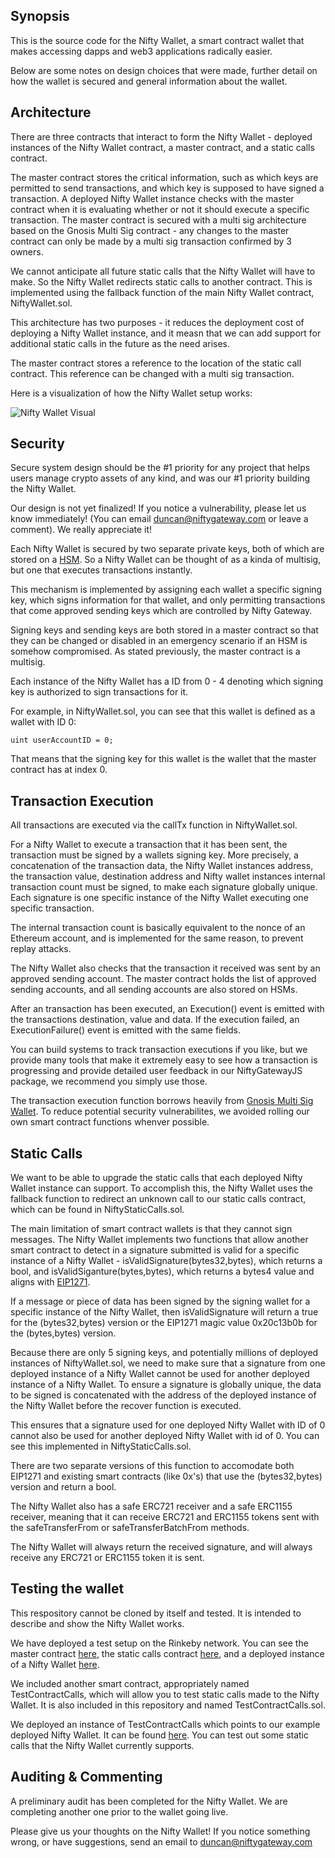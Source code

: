 ## Synopsis

This is the source code for the Nifty Wallet, a smart contract wallet that makes accessing dapps and web3 applications radically easier.

Below are some notes on design choices that were made, further detail on how the wallet is secured and general information about the wallet.

## Architecture

There are three contracts that interact to form the Nifty Wallet - deployed instances of the Nifty Wallet contract, a master contract, and a static calls contract.

The master contract stores the critical information, such as which keys are permitted to send transactions, and which key is supposed to have signed a transaction. A deployed Nifty Wallet instance checks with the master contract when it is evaluating whether or not it should execute a specific transaction. The master contract is secured with a multi sig architecture based on the Gnosis Multi Sig contract - any changes to the master contract can only be made by a multi sig transaction confirmed by 3 owners.

We cannot anticipate all future static calls that the Nifty Wallet will have to make. So the Nifty Wallet redirects static calls to another contract. This is implemented using the fallback function of the main Nifty Wallet contract, NiftyWallet.sol.

This architecture has two purposes - it reduces the deployment cost of deploying a Nifty Wallet instance, and it measn that we can add support for additional static calls in the future as the need arises. 

The master contract stores a reference to the location of the static call contract. This reference can be changed with a multi sig transaction.

Here is a visualization of how the Nifty Wallet setup works:

![Nifty Wallet Visual](https://s3-us-west-1.amazonaws.com/nftgimagebucket/Screen+Shot+2019-04-20+at+3.30.53+PM.png
 "Nifty Wallet Visual")
 
## Security

Secure system design should be the #1 priority for any project that helps users manage crypto assets of any kind, and was our #1 priority building the Nifty Wallet.

Our design is not yet finalized! If you notice a vulnerability, please let us know immediately! (You can email duncan@niftygateway.com or leave a comment). We really appreciate it!

Each Nifty Wallet is secured by two separate private keys, both of which are stored on a [HSM](https://en.wikipedia.org/wiki/Hardware_security_module). So a Nifty Wallet can be thought of as a kinda of multisig, but one that executes transactions instantly.

This mechanism is implemented by assigning each wallet a specific signing key, which signs information for that wallet, and only permitting transactions that come approved sending keys which are controlled by Nifty Gateway.

Signing keys and sending keys are both stored in a master contract so that they can be changed or disabled in an emergency scenario if an HSM is somehow compromised. As stated previously, the master contract is a multisig.

Each instance of the Nifty Wallet has a ID from 0 - 4 denoting which signing key is authorized to sign transactions for it.

For example, in NiftyWallet.sol, you can see that this wallet is defined as a wallet with ID 0:

```
uint userAccountID = 0;
```

That means that the signing key for this wallet is the wallet that the master contract has at index 0.

## Transaction Execution

All transactions are executed via the callTx function in NiftyWallet.sol.

For a Nifty Wallet to execute a transaction that it has been sent, the transaction must be signed by a wallets signing key. More precisely, a concatenation of the transaction data, the Nifty Wallet instances address, the transaction value, destination address and Nifty wallet instances internal transaction count must be signed, to make each signature globally unique. Each signature is one specific instance of the Nifty Wallet executing one specific transaction. 

The internal transaction count is basically equivalent to the nonce of an Ethereum account, and is implemented for the same reason, to prevent replay attacks. 

The Nifty Wallet also checks that the transaction it received was sent by an approved sending account. The master contract holds the list of approved sending accounts, and all sending accounts are also stored on HSMs.

After an transaction has been executed, an Execution() event is emitted with the transactions destination, value and data. If the execution failed, an ExecutionFailure() event is emitted with the same fields.

You can build systems to track transaction executions if you like, but we provide many tools that make it extremely easy to see how a transaction is progressing and provide detailed user feedback in our NiftyGatewayJS package, we recommend you simply use those.

The transaction execution function borrows heavily from [Gnosis Multi Sig Wallet](https://github.com/gnosis/MultiSigWallet/blob/master/contracts/MultiSigWallet.sol). To reduce potential security vulnerabilites, we avoided rolling our own smart contract functions whenver possible.

## Static Calls

We want to be able to upgrade the static calls that each deployed Nifty Wallet instance can support. To accomplish this, the Nifty Wallet uses the fallback function to redirect an unknown call to our static calls contract, which can be found in NiftyStaticCalls.sol.

The main limitation of smart contract wallets is that they cannot sign messages. The Nifty Wallet implements two functions that allow another smart contract to detect in a signature submitted is valid for a specific instance of a Nifty Wallet - isValidSignature(bytes32,bytes), which returns a bool, and isValidSiganture(bytes,bytes), which returns a bytes4 value and aligns with [EIP1271](https://github.com/ethereum/EIPs/blob/master/EIPS/eip-1271.md).

If a message or piece of data has been signed by the signing wallet for a specific instance of the Nifty Wallet, then isValidSignature will return a true for the (bytes32,bytes) version or the EIP1271 magic value 0x20c13b0b for the (bytes,bytes) version.

Because there are only 5 signing keys, and potentially millions of deployed instances of NiftyWallet.sol, we need to make sure that a signature from one deployed instance of a Nifty Wallet cannot be used for another deployed instance of a Nifty Wallet. To ensure a signature is globally unique, the data to be signed is concatenated with the address of the deployed instance of the Nifty Wallet before the recover function is executed. 

This ensures that a signature used for one deployed Nifty Wallet with ID of 0 cannot also be used for another deployed Nifty Wallet with id of 0. You can see this implemented in NiftyStaticCalls.sol.

There are two separate versions of this function to accomodate both EIP1271 and existing smart contracts (like 0x's) that use the (bytes32,bytes) version and return a bool.

The Nifty Wallet also has a safe ERC721 receiver and a safe ERC1155 receiver, meaning that it can receive ERC721 and ERC1155 tokens sent with the safeTransferFrom or safeTransferBatchFrom methods.

The Nifty Wallet will always return the received signature, and will always receive any ERC721 or ERC1155 token it is sent.

## Testing the wallet

This respository cannot be cloned by itself and tested. It is intended to describe and show the Nifty Wallet works.

We have deployed a test setup on the Rinkeby network. You can see the master contract [here](https://rinkeby.etherscan.io/address/0x0ec7a8e03e3c3cac031257d479c59356cc419a38#code), the static calls contract [here](https://rinkeby.etherscan.io/address/0x0a6f11803bc89e3280e24d720ec0813e4c3cfdbe#code), and a deployed instance of a Nifty Wallet [here](https://rinkeby.etherscan.io/address/0xb34fe0c56ec6e500377fcaa89125cef31a40b4b7#code).

We included another smart contract, appropriately named TestContractCalls, which will allow you to test static calls made to the Nifty Wallet. It is also included in this repository and named TestContractCalls.sol.

We deployed an instance of TestContractCalls which points to our example deployed Nifty Wallet. It can be found [here](https://rinkeby.etherscan.io/address/0xa76b3e42a071bff3598a8d47b4cfde05f6bf423e#readContract). You can test out some static calls that the Nifty Wallet currently supports.

## Auditing & Commenting

A preliminary audit has been completed for the Nifty Wallet. We are completing another one prior to the wallet going live.

Please give us your thoughts on the Nifty Wallet! If you notice something wrong, or have suggestions, send an email to duncan@niftygateway.com 

